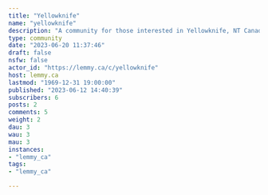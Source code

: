 ```yaml
---
title: "Yellowknife" 
name: "yellowknife"
description: "A community for those interested in Yellowknife, NT Canada"
type: community
date: "2023-06-20 11:37:46"
draft: false
nsfw: false
actor_id: "https://lemmy.ca/c/yellowknife"
host: lemmy.ca
lastmod: "1969-12-31 19:00:00"
published: "2023-06-12 14:40:39"
subscribers: 6
posts: 2
comments: 5
weight: 2
dau: 3
wau: 3
mau: 3
instances:
- "lemmy_ca"
tags: 
- "lemmy_ca"

---
```

